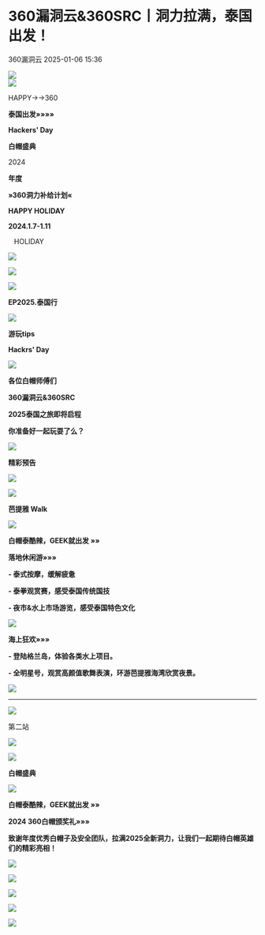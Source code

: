 #  360漏洞云&360SRC丨洞力拉满，泰国出发！   
 360漏洞云   2025-01-06 15:36  
  
![](https://mmbiz.qpic.cn/sz_mmbiz_gif/GEQRwQFvibyLV0ibMtibtkRufeX9YtHxhDEv7TALFxlTBI7knXAqY3vG42pCekGhaicO4TogKDvAsmic8QtDnIHvSTQ/640?wx_fmt=gif&from=appmsg&wxfrom=10005&wx_lazy=1&wx_co=1&tp=webp "")  
![](https://mmbiz.qpic.cn/sz_mmbiz_png/FX9ibyLqabKIICnBgkhwG1XkV6THjr2mvLezM5lAlMb5OH2AvN9YTw7SCJvnuY6MVTyMw1BFGjicKHfjpWjoFPnQ/640?wx_fmt=other&tp=webp&wxfrom=10005&wx_lazy=1&wx_co=1 "")  
  
HAPPY→→360  
  
**泰国出发»»»»**  
  
**Hackers' Day**  
  
  
**白帽盛典**  
  
  
2024  
  
**年度**  
  
  
**»360洞力补给计划«**  
  
**HAPPY HOLIDAY**  
  
**2024.1.7-1.11**  
  
   HOLIDAY   
  
![](https://mmbiz.qpic.cn/sz_mmbiz_png/FX9ibyLqabKIICnBgkhwG1XkV6THjr2mvEereWuHWicibKHuBnehAcf723JiczugDXEXEQ4AsefeYfCDC4ocIPvwZA/640?wx_fmt=other&tp=webp&wxfrom=10005&wx_lazy=1&wx_co=1 "")  
  
![](https://mmbiz.qpic.cn/sz_mmbiz_png/FX9ibyLqabKIICnBgkhwG1XkV6THjr2mvJyoaTXMVSnyMHeZD4Pb8n0hFHrXSdyBiazTrOWkpa5A65BTPfojEkhw/640?wx_fmt=other&tp=webp&wxfrom=10005&wx_lazy=1&wx_co=1 "")  
  
  
![](https://mmbiz.qpic.cn/sz_mmbiz_png/FX9ibyLqabKIICnBgkhwG1XkV6THjr2mv3xDvFmfrs0yZ9BrSHLPxKmCHa8odFtFbibV8Hr5kThqov07gPExpJpw/640?wx_fmt=other&tp=webp&wxfrom=10005&wx_lazy=1&wx_co=1 "")  
  
**EP2025.泰国行**  
  
![](https://mmbiz.qpic.cn/sz_mmbiz_png/FX9ibyLqabKIICnBgkhwG1XkV6THjr2mvfXxtBvsj0z5SeCqbxIHDspJgXUfdsdfx09vWqcUej9Op4wmTF2ibicicg/640?wx_fmt=other&tp=webp&wxfrom=10005&wx_lazy=1&wx_co=1 "")  
  
**游玩tips**  
  
**Hackrs' Day**  
  
  
![](https://mmbiz.qpic.cn/sz_mmbiz_jpg/GEQRwQFvibyJYxf4IGH2k5ibj1tefDpcTsmzgoKaSSZDTtDesqgyVppxLkkM4fYicZa7NeEKHm9vOXZU9MTSrorXw/640?wx_fmt=jpeg&from=appmsg "")  
  
  
**各位白帽师傅们**  
  
**360漏洞云&360SRC**  
  
**2025泰国之旅即将启程**  
  
**你准备好一起玩耍了么？**  
  
  
  
  
![](https://mmbiz.qpic.cn/sz_mmbiz_png/FX9ibyLqabKIICnBgkhwG1XkV6THjr2mvvqE50WQ0JxLVyhk0swljxNh4oGibr4jxuUe6dDI1M56JEibXOLdcZsibQ/640?wx_fmt=other&tp=webp&wxfrom=10005&wx_lazy=1&wx_co=1 "")  
  
**精彩预告**  
  
![](https://mmbiz.qpic.cn/sz_mmbiz_png/FX9ibyLqabKIICnBgkhwG1XkV6THjr2mvvqE50WQ0JxLVyhk0swljxNh4oGibr4jxuUe6dDI1M56JEibXOLdcZsibQ/640?wx_fmt=other&tp=webp&wxfrom=10005&wx_lazy=1&wx_co=1 "")  
  
  
![](https://mmbiz.qpic.cn/sz_mmbiz_png/FX9ibyLqabKIICnBgkhwG1XkV6THjr2mvvqE50WQ0JxLVyhk0swljxNh4oGibr4jxuUe6dDI1M56JEibXOLdcZsibQ/640?wx_fmt=other&tp=webp&wxfrom=10005&wx_lazy=1&wx_co=1 "")  
  
**芭提雅 Walk**  
  
![](https://mmbiz.qpic.cn/sz_mmbiz_png/FX9ibyLqabKIICnBgkhwG1XkV6THjr2mvvqE50WQ0JxLVyhk0swljxNh4oGibr4jxuUe6dDI1M56JEibXOLdcZsibQ/640?wx_fmt=other&tp=webp&wxfrom=10005&wx_lazy=1&wx_co=1 "")  
  
  
**白帽泰酷辣，GEEK就出发 »»**  
  
  
  
**落地休闲游»»»**  
  
**- 泰式按摩，缓解疲惫**  
  
**- 泰拳观赏赛，感受泰国传统国技**  
  
**- 夜市&水上市场游览，感受泰国特色文化**  
  
![](https://mmbiz.qpic.cn/sz_mmbiz_jpg/C0ukkG6r1VCibuGicRSoQaCUvmWe6aAIA8Z9vlUSicvtVQpw8yGqviazwtoYuiaub1RsSo13NXQl7xOfzib28mvq4fcA/640?wx_fmt=other&tp=webp&wxfrom=10005&wx_lazy=1&wx_co=1 "")  
  
  
**海上狂欢»»»**  
  
**- 登陆格兰岛，体验各类水上项目。**  
  
**- 全明星号，观赏高颜值歌舞表演，环游芭提雅海湾欣赏夜景。**  
  
![](https://mmbiz.qpic.cn/sz_mmbiz_png/C0ukkG6r1VCibuGicRSoQaCUvmWe6aAIA82Peiat35ibDhRowJa7FcdFF7BhiablORicXIrZfibRCwHHgbSicBEIX7wzqQ/640?wx_fmt=other&tp=webp&wxfrom=10005&wx_lazy=1&wx_co=1 "")  
  
****  
  
![](https://mmbiz.qpic.cn/sz_mmbiz_png/FX9ibyLqabKIICnBgkhwG1XkV6THjr2mvvqE50WQ0JxLVyhk0swljxNh4oGibr4jxuUe6dDI1M56JEibXOLdcZsibQ/640?wx_fmt=other&tp=webp&wxfrom=10005&wx_lazy=1&wx_co=1 "")  
  
第二站  
  
![](https://mmbiz.qpic.cn/sz_mmbiz_png/FX9ibyLqabKIICnBgkhwG1XkV6THjr2mvvqE50WQ0JxLVyhk0swljxNh4oGibr4jxuUe6dDI1M56JEibXOLdcZsibQ/640?wx_fmt=other&tp=webp&wxfrom=10005&wx_lazy=1&wx_co=1 "")  
  
  
![](https://mmbiz.qpic.cn/sz_mmbiz_png/FX9ibyLqabKIICnBgkhwG1XkV6THjr2mvvqE50WQ0JxLVyhk0swljxNh4oGibr4jxuUe6dDI1M56JEibXOLdcZsibQ/640?wx_fmt=other&tp=webp&wxfrom=10005&wx_lazy=1&wx_co=1 "")  
  
**白帽盛典**  
  
![](https://mmbiz.qpic.cn/sz_mmbiz_png/FX9ibyLqabKIICnBgkhwG1XkV6THjr2mvvqE50WQ0JxLVyhk0swljxNh4oGibr4jxuUe6dDI1M56JEibXOLdcZsibQ/640?wx_fmt=other&tp=webp&wxfrom=10005&wx_lazy=1&wx_co=1 "")  
  
  
**白帽泰酷辣，GEEK就出发 »»**  
  
  
**2024 360白帽颁奖礼»»»**  
  
**致谢年度优秀白帽子及安全团队，拉满2025全新洞力，让我们一起期待白帽英雄们的精彩亮相！**  
  
![](https://mmbiz.qpic.cn/sz_mmbiz_png/C0ukkG6r1VCibuGicRSoQaCUvmWe6aAIA8KrTKibdBpjY3X7s5VTdqlKrlCnmn7Z6oeuGG6JjVzGfceEOD7fibsIxQ/640?wx_fmt=other&tp=webp&wxfrom=10005&wx_lazy=1&wx_co=1 "")  
  
  
![](https://mmbiz.qpic.cn/sz_mmbiz_png/FX9ibyLqabKIICnBgkhwG1XkV6THjr2mvmfhItV9cT8cuWNvRPddL9ueXa9Gz7p2MfTVwRPkaFuiaIpicKjXrPO1A/640?wx_fmt=other&tp=webp&wxfrom=10005&wx_lazy=1&wx_co=1 "")  
  
![](https://mmbiz.qpic.cn/sz_mmbiz_png/FX9ibyLqabKIICnBgkhwG1XkV6THjr2mvbwY68ANUcty3E7NUJDE3o5j0iaGZt6tJYuFia9BTX6wkibkwhB0uZm43A/640?wx_fmt=other&tp=webp&wxfrom=10005&wx_lazy=1&wx_co=1 "")  
  
  
![](https://mmbiz.qpic.cn/sz_mmbiz_png/FX9ibyLqabKIICnBgkhwG1XkV6THjr2mvYaD7icNBqQeeLyYnnLTAPGSgkYu4oBmsww5rhbhvIXBxSxzjjkQiaj7Q/640?wx_fmt=other&tp=webp&wxfrom=10005&wx_lazy=1&wx_co=1 "")  
  
  
![](https://mmbiz.qpic.cn/sz_mmbiz_jpg/GEQRwQFvibyLV0ibMtibtkRufeX9YtHxhDEkBQkHevJXz9SwEgSzggzghiakmTY3fqYK9iavJYwZQAbmeYh1qPrQ7tA/640?wx_fmt=other&from=appmsg&wxfrom=10005&wx_lazy=1&wx_co=1&tp=webp "")  
  

